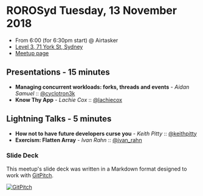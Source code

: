 # ROROSyd Tuesday, 13 November 2018

- From 6:00 (for 6:30pm start) @ Airtasker 
- [Level 3, 71 York St, Sydney][]
- [Meetup page][]

## Presentations - 15 minutes

- **Managing concurrent workloads: forks, threads and events** - _Aidan Samuel_ :: [@cyclotron3k][]
- **Know Thy App** - _Lachie Cox_ :: [@lachiecox][]

## Lightning Talks - 5 minutes

- **How not to have future developers curse you** - _Keith Pitty_ :: [@keithpitty][]
- **Exercism: Flatten Array** - _Ivan Rahn_ :: [@ivan_rahn][]

### Slide Deck

This meetup's slide deck was written in a Markdown format designed to work with
[GitPitch][].

[![GitPitch][GitPitch Badge]][GitPitch Presentation]

[@cyclotron3k]: https://twitter.com/cyclotron3k
[@ivan_rahn]: https://twitter.com/ivan_rahn
[@keithpitty]: https://twitter.com/keithpitty
[@lachiecox]: https://twitter.com/lachiecox
[Dropbox]: https://www.dropbox.com
[GitPitch]: https://gitpitch.com/
[GitPitch Badge]: https://gitpitch.com/assets/badge.svg
[GitPitch Presentation]: https://gitpitch.com/rails-oceania/roro?p=2018/11/
[Level 3, 71 York St, Sydney]: https://goo.gl/maps/dADqL1QY5Hp
[Meetup page]: https://www.meetup.com/Ruby-On-Rails-Oceania-Sydney/events/kkrwkqyxpbrb/
